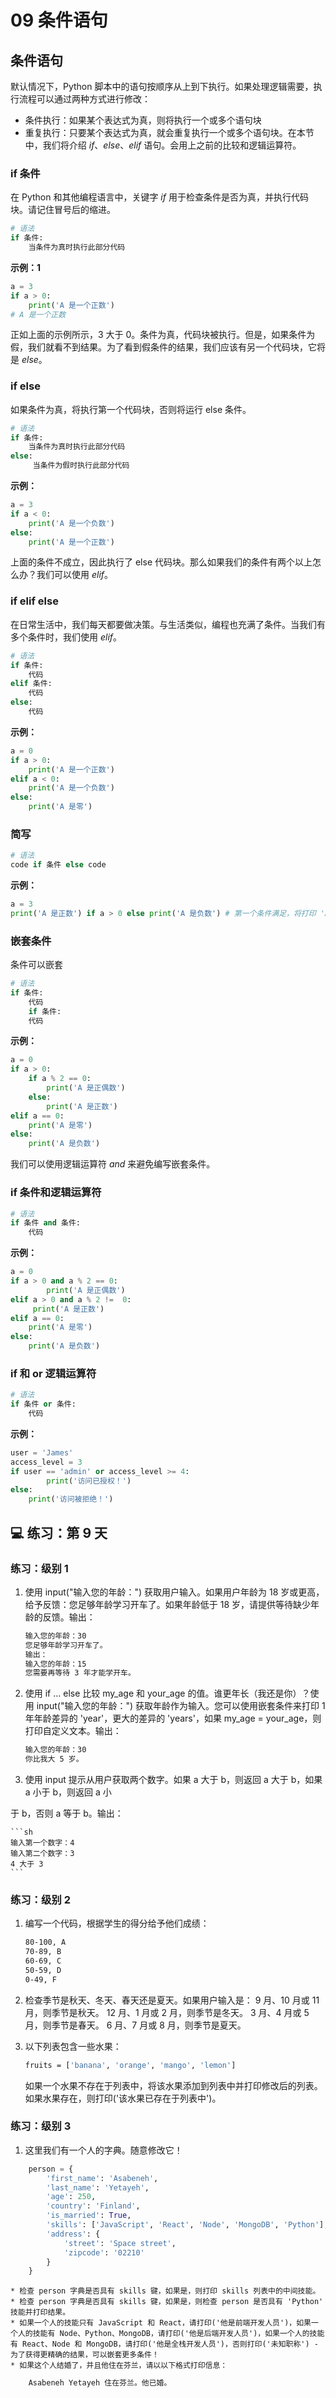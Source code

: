 # 09 条件语句

## 条件语句

默认情况下，Python 脚本中的语句按顺序从上到下执行。如果处理逻辑需要，执行流程可以通过两种方式进行修改：

- 条件执行：如果某个表达式为真，则将执行一个或多个语句块
- 重复执行：只要某个表达式为真，就会重复执行一个或多个语句块。在本节中，我们将介绍 _if_、_else_、_elif_ 语句。会用上之前的比较和逻辑运算符。

### if 条件

在 Python 和其他编程语言中，关键字 _if_ 用于检查条件是否为真，并执行代码块。请记住冒号后的缩进。

```py
# 语法
if 条件:
    当条件为真时执行此部分代码
```

**示例：1**

```py
a = 3
if a > 0:
    print('A 是一个正数')
# A 是一个正数
```

正如上面的示例所示，3 大于 0。条件为真，代码块被执行。但是，如果条件为假，我们就看不到结果。为了看到假条件的结果，我们应该有另一个代码块，它将是 _else_。

### if else

如果条件为真，将执行第一个代码块，否则将运行 else 条件。

```py
# 语法
if 条件:
    当条件为真时执行此部分代码
else:
     当条件为假时执行此部分代码
```

**示例：**

```py
a = 3
if a < 0:
    print('A 是一个负数')
else:
    print('A 是一个正数')
```

上面的条件不成立，因此执行了 else 代码块。那么如果我们的条件有两个以上怎么办？我们可以使用 _elif_。

### if elif else

在日常生活中，我们每天都要做决策。与生活类似，编程也充满了条件。当我们有多个条件时，我们使用 _elif_。

```py
# 语法
if 条件:
    代码
elif 条件:
    代码
else:
    代码

```

**示例：**

```py
a = 0
if a > 0:
    print('A 是一个正数')
elif a < 0:
    print('A 是一个负数')
else:
    print('A 是零')
```

### 简写

```py
# 语法
code if 条件 else code
```

**示例：**

```py
a = 3
print('A 是正数') if a > 0 else print('A 是负数') # 第一个条件满足，将打印 'A 是正数'
```

### 嵌套条件

条件可以嵌套

```py
# 语法
if 条件:
    代码
    if 条件:
    代码
```

**示例：**

```py
a = 0
if a > 0:
    if a % 2 == 0:
        print('A 是正偶数')
    else:
        print('A 是正数')
elif a == 0:
    print('A 是零')
else:
    print('A 是负数')

```

我们可以使用逻辑运算符 _and_ 来避免编写嵌套条件。

### if 条件和逻辑运算符

```py
# 语法
if 条件 and 条件:
    代码
```

**示例：**

```py
a = 0
if a > 0 and a % 2 == 0:
        print('A 是正偶数')
elif a > 0 and a % 2 !=  0:
     print('A 是正数')
elif a == 0:
    print('A 是零')
else:
    print('A 是负数')
```

### if 和 or 逻辑运算符

```py
# 语法
if 条件 or 条件:
    代码
```

**示例：**

```py
user = 'James'
access_level = 3
if user == 'admin' or access_level >= 4:
        print('访问已授权！')
else:
    print('访问被拒绝！')
```

## 💻 练习：第 9 天

### 练习：级别 1

1. 使用 input("输入您的年龄：") 获取用户输入。如果用户年龄为 18 岁或更高，给予反馈：您足够年龄学习开车了。如果年龄低于 18 岁，请提供等待缺少年龄的反馈。输出：

    ```sh
    输入您的年龄：30
    您足够年龄学习开车了。
    输出：
    输入您的年龄：15
    您需要再等待 3 年才能学开车。
    ```

2. 使用 if ... else 比较 my_age 和 your_age 的值。谁更年长（我还是你）？使用 input("输入您的年龄：") 获取年龄作为输入。您可以使用嵌套条件来打印 1 年年龄差异的 'year'，更大的差异的 'years'，如果 my_age = your_age，则打印自定义文本。输出：

    ```sh
    输入您的年龄：30
    你比我大 5 岁。
    ```

3. 使用 input 提示从用户获取两个数字。如果 a 大于 b，则返回 a 大于 b，如果 a 小于 b，则返回 a 小

于 b，否则 a 等于 b。输出：

    ```sh
    输入第一个数字：4
    输入第二个数字：3
    4 大于 3
    ```

### 练习：级别 2

1. 编写一个代码，根据学生的得分给予他们成绩：

    ```sh
    80-100, A
    70-89, B
    60-69, C
    50-59, D
    0-49, F
    ```

2. 检查季节是秋天、冬天、春天还是夏天。如果用户输入是：
   9 月、10 月或 11 月，则季节是秋天。
   12 月、1 月或 2 月，则季节是冬天。
   3 月、4 月或 5 月，则季节是春天。
   6 月、7 月或 8 月，则季节是夏天。

3. 以下列表包含一些水果：

    ```sh
    fruits = ['banana', 'orange', 'mango', 'lemon']
    ```

    如果一个水果不存在于列表中，将该水果添加到列表中并打印修改后的列表。如果水果存在，则打印('该水果已存在于列表中')。

### 练习：级别 3

1. 这里我们有一个人的字典。随意修改它！

```py
    person = {
        'first_name': 'Asabeneh',
        'last_name': 'Yetayeh',
        'age': 250,
        'country': 'Finland',
        'is_married': True,
        'skills': ['JavaScript', 'React', 'Node', 'MongoDB', 'Python'],
        'address': {
            'street': 'Space street',
            'zipcode': '02210'
        }
    }
```

    * 检查 person 字典是否具有 skills 键，如果是，则打印 skills 列表中的中间技能。
    * 检查 person 字典是否具有 skills 键，如果是，则检查 person 是否具有 'Python' 技能并打印结果。
    * 如果一个人的技能只有 JavaScript 和 React，请打印('他是前端开发人员')，如果一个人的技能有 Node、Python、MongoDB，请打印('他是后端开发人员')，如果一个人的技能有 React、Node 和 MongoDB，请打印('他是全栈开发人员')，否则打印('未知职称') - 为了获得更精确的结果，可以嵌套更多条件！
    * 如果这个人结婚了，并且他住在芬兰，请以以下格式打印信息：

```py
    Asabeneh Yetayeh 住在芬兰。他已婚。
```
